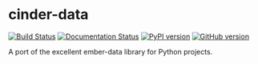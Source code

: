 cinder-data
===========

[![Build Status](https://travis-ci.org/almcc/cinder-data.svg?branch=master)](https://travis-ci.org/almcc/cinder-data)
[![Documentation Status](https://readthedocs.org/projects/cinder-data/badge/?version=latest)](http://cinder-data.readthedocs.io/en/latest/?badge=latest)
[![PyPI version](https://badge.fury.io/py/cinder-data.svg)](https://badge.fury.io/py/cinder-data)
[![GitHub version](https://badge.fury.io/gh/almcc%2Fcinder-data.svg)](https://badge.fury.io/gh/almcc%2Fcinder-data)

A port of the excellent ember-data library for Python projects.
